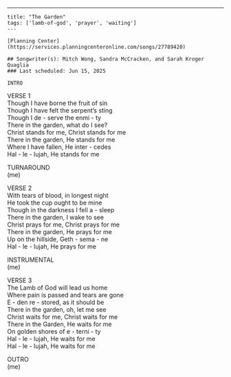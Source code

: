 ---
    title: "The Garden"
    tags: ['lamb-of-god', 'prayer', 'waiting']
    ---

    [Planning Center](https://services.planningcenteronline.com/songs/27789420)

    ## Songwriter(s): Mitch Wong, Sandra McCracken, and Sarah Kroger Quaglia
    ### Last scheduled: Jun 15, 2025          

    INTRO  
  
VERSE 1  
Though I have borne the fruit of sin  
Though I have felt the serpent’s sting  
Though I de - serve the enmi - ty  
There in the garden, what do I see?  
Christ stands for me, Christ stands for me  
There in the garden, He stands for me  
Where I have fallen, He inter - cedes  
Hal - le - lujah, He stands for me  
  
TURNAROUND  
(me)  
  
VERSE 2  
With tears of blood, in longest night  
He took the cup ought to be mine  
Though in the darkness I fell a - sleep  
There in the garden, I wake to see  
Christ prays for me, Christ prays for me  
There in the garden, He prays for me  
Up on the hillside, Geth - sema - ne  
Hal - le - lujah, He prays for me  
  
  
INSTRUMENTAL  
(me)  
  
VERSE 3  
The Lamb of God will lead us home  
Where pain is passed and tears are gone  
E - den re - stored, as it should be  
There in the garden, oh, let me see  
Christ waits for me, Christ waits for me  
There in the Garden, He waits for me  
On golden shores of e - terni - ty  
Hal - le - lujah, He waits for me  
Hal - le - lujah, He waits for me  
  
OUTRO  
(me)  

    